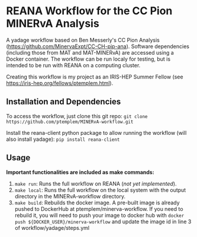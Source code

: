# REANA Workflow for the CC Pion MINERvA Analysis
A yadage workflow based on Ben Messerly's CC Pion Analysis (https://github.com/MinervaExpt/CC-CH-pip-ana). Software dependencies (including those from MAT and MAT-MINERvA) are accessed using a Docker container. The workflow can be run localy for testing, but is intended to be run with REANA on a computing cluster.

Creating this workflow is my project as an IRIS-HEP Summer Fellow (see https://iris-hep.org/fellows/ptemplem.html).
## Installation and Dependencies
To access the workflow, just clone this git repo: `git clone https://github.com/ptemplem/MINERvA-workflow.git`

Install the reana-client python package to allow running the workflow (will also install yadage): `pip install reana-client`
## Usage
**Important functionalities are included as make commands:**
1. `make run`: Runs the full workflow on REANA (*not yet implemented*).
2. `make local`: Runs the full workflow on the local system with the output directory in the MINERvA-workflow directory.
3. `make build`: Rebuilds the docker image. A pre-built image is already pushed to DockerHub at ptemplem/minerva-workflow. If you need to rebuild it, you will need to push your image to docker hub with `docker push ${DOCKER_USER}/minerva-workflow` and update the image id in line 3 of workflow/yadage/steps.yml
